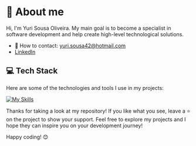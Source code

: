 # 👤 About me

Hi, I'm Yuri Sousa Oliveira.
My main goal is to become a specialist in software development and help create high-level technological solutions.
- 📧 How to contact: yuri.sousa42@hotmail.com
- [LinkedIn](https://www.linkedin.com/in/yurisousaoli/)

## 💻 Tech Stack

Here are some of the technologies and tools I use in my projects: 

[![My Skills](https://skillicons.dev/icons?i=js,nodejs,html,css,expressjs,docker,jest,nestjs,linux,typescript,nextjs,kafka,git,flutter)](https://skillicons.dev)

Thanks for taking a look at my repository! If you like what you see, leave a ⭐️ on the project to show your support. Feel free to explore my projects and I hope they can inspire you on your development journey!

Happy coding! 😊
